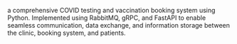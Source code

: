 a comprehensive COVID testing and vaccination booking system using Python. Implemented using RabbitMQ, gRPC, and FastAPI to enable seamless communication, data exchange, and information storage between the clinic, booking system, and patients.
